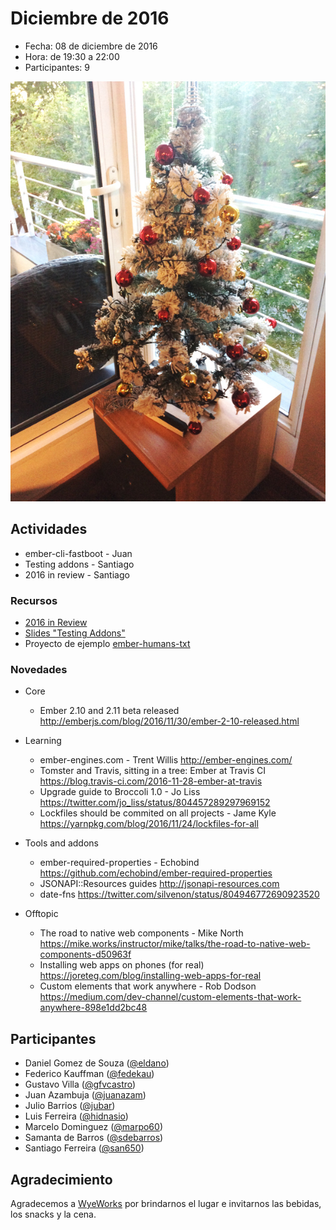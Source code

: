 # Diciembre de 2016

* Fecha: 08 de diciembre de 2016
* Hora: de 19:30 a 22:00
* Participantes: 9

![photo](./photo.jpg)

## Actividades

* ember-cli-fastboot - Juan
* Testing addons - Santiago
* 2016 in review - Santiago

### Recursos

* [2016 in Review](http://files.meetup.com/12641372/2016%20in%20review.pdf)
* [Slides "Testing Addons"](http://files.meetup.com/12641372/Testing%20addons%20-%20Ember%20Montevideo%20-%20Diciembre%202016.pdf)
* Proyecto de ejemplo [ember-humans-txt](https://github.com/san650/ember-humans-txt)

### Novedades

* Core
  * Ember 2.10 and 2.11 beta released
    http://emberjs.com/blog/2016/11/30/ember-2-10-released.html

* Learning
  * ember-engines.com - Trent Willis
    http://ember-engines.com/
  * Tomster and Travis, sitting in a tree: Ember at Travis CI
    https://blog.travis-ci.com/2016-11-28-ember-at-travis
  * Upgrade guide to Broccoli 1.0 - Jo Liss
    https://twitter.com/jo_liss/status/804457289297969152
  * Lockfiles should be commited on all projects - Jame Kyle
    https://yarnpkg.com/blog/2016/11/24/lockfiles-for-all

* Tools and addons
  * ember-required-properties - Echobind
    https://github.com/echobind/ember-required-properties
  * JSONAPI::Resources guides
    http://jsonapi-resources.com
  * date-fns
    https://twitter.com/silvenon/status/804946772690923520

* Offtopic
  * The road to native web components - Mike North
    https://mike.works/instructor/mike/talks/the-road-to-native-web-components-d50963f
  * Installing web apps on phones (for real)
    https://joreteg.com/blog/installing-web-apps-for-real
  * Custom elements that work anywhere - Rob Dodson
    https://medium.com/dev-channel/custom-elements-that-work-anywhere-898e1dd2bc48

## Participantes

* Daniel Gomez de Souza ([@eldano](https://github.com/eldano))
* Federico Kauffman ([@fedekau](https://github.com/fedekau))
* Gustavo Villa ([@gfvcastro](https://github.com/gfvcastro))
* Juan Azambuja ([@juanazam](https://github.com/juanazam))
* Julio Barrios ([@jubar](https://github.com/jubar))
* Luis Ferreira ([@hidnasio](https://github.com/hidnasio))
* Marcelo Dominguez ([@marpo60](https://github.com/marpo60))
* Samanta de Barros ([@sdebarros](https://github.com/sdebarros))
* Santiago Ferreira ([@san650](https://github.com/san650))

## Agradecimiento

Agradecemos a [WyeWorks](https://wyeworks.com/) por brindarnos el lugar e
invitarnos las bebidas, los snacks y la cena.

